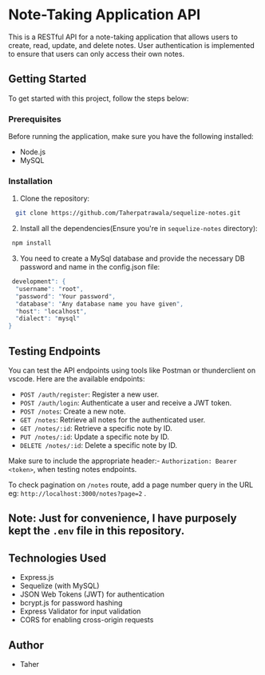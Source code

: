 # Note-Taking Application API

This is a RESTful API for a note-taking application that allows users to create, read, update, and delete notes. User authentication is implemented to ensure that users can only access their own notes.

## Getting Started

To get started with this project, follow the steps below:

### Prerequisites

Before running the application, make sure you have the following installed:

- Node.js
- MySQL

### Installation 

1. Clone the repository:

 ```bash
   git clone https://github.com/Taherpatrawala/sequelize-notes.git
   ```
2. Install all the dependencies(Ensure you're in `sequelize-notes` directory):

  ```bash
   npm install
   ```
3. You need to create a MySql database and provide the necessary DB password and name in the config.json file:

  ```bash
   development": {
    "username": "root",
    "password": "Your password",
    "database": "Any database name you have given",
    "host": "localhost",
    "dialect": "mysql"
  }
   ```

## Testing Endpoints

You can test the API endpoints using tools like Postman or thunderclient on vscode. Here are the available endpoints:

- `POST /auth/register`: Register a new user.
- `POST /auth/login`: Authenticate a user and receive a JWT token.
- `POST /notes`: Create a new note.
- `GET /notes`: Retrieve all notes for the authenticated user.
- `GET /notes/:id`: Retrieve a specific note by ID.
- `PUT /notes/:id`: Update a specific note by ID.
- `DELETE /notes/:id`: Delete a specific note by ID.

Make sure to include the appropriate header:- `Authorization: Bearer <token>`, when testing notes endpoints.

To check pagination on `/notes` route, add a page number query in the URL eg: `http://localhost:3000/notes?page=2` .

## Note: Just for convenience, I have purposely kept the `.env` file in this repository.

## Technologies Used

- Express.js
- Sequelize (with MySQL)
- JSON Web Tokens (JWT) for authentication
- bcrypt.js for password hashing
- Express Validator for input validation
- CORS for enabling cross-origin requests

## Author

- Taher

